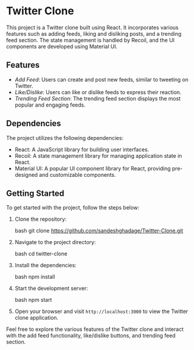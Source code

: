 
# Twitter Clone

This project is a Twitter clone built using React. It incorporates various features such as adding feeds, liking and disliking posts, and a trending feed section. The state management is handled by Recoil, and the UI components are developed using Material UI.

## Features

- *Add Feed*: Users can create and post new feeds, similar to tweeting on Twitter.
- *Like/Dislike*: Users can like or dislike feeds to express their reaction.
- *Trending Feed Section*: The trending feed section displays the most popular and engaging feeds.

## Dependencies

The project utilizes the following dependencies:

- React: A JavaScript library for building user interfaces.
- Recoil: A state management library for managing application state in React.
- Material UI: A popular UI component library for React, providing pre-designed and customizable components.

## Getting Started

To get started with the project, follow the steps below:

1. Clone the repository:

   bash
   git clone https://github.com/sandeshghadage/Twitter-Clone.git
   

2. Navigate to the project directory:

   bash
   cd twitter-clone
   

3. Install the dependencies:

   bash
   npm install
   

4. Start the development server:

   bash
   npm start
   

5. Open your browser and visit `http://localhost:3000` to view the Twitter clone application.

Feel free to explore the various features of the Twitter clone and interact with the add feed functionality, like/dislike buttons, and trending feed section.
